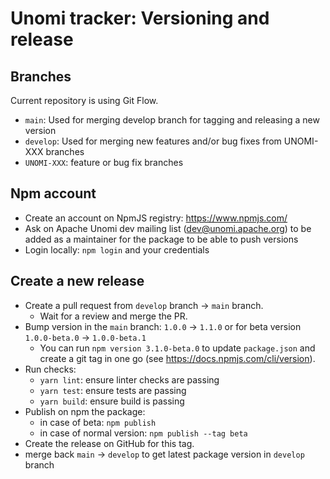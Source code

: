 <!--
  ~ Licensed to the Apache Software Foundation (ASF) under one or more
  ~ contributor license agreements.  See the NOTICE file distributed with
  ~ this work for additional information regarding copyright ownership.
  ~ The ASF licenses this file to You under the Apache License, Version 2.0
  ~ (the "License"); you may not use this file except in compliance with
  ~ the License.  You may obtain a copy of the License at
  ~
  ~      http://www.apache.org/licenses/LICENSE-2.0
  ~
  ~ Unless required by applicable law or agreed to in writing, software
  ~ distributed under the License is distributed on an "AS IS" BASIS,
  ~ WITHOUT WARRANTIES OR CONDITIONS OF ANY KIND, either express or implied.
  ~ See the License for the specific language governing permissions and
  ~ limitations under the License.
  -->

Unomi tracker: Versioning and release
============

Branches
-------
Current repository is using Git Flow.

- `main`: Used for merging develop branch for tagging and releasing a new version
- `develop`: Used for merging new features and/or bug fixes from UNOMI-XXX branches
- `UNOMI-XXX`: feature or bug fix branches

Npm account
-------
- Create an account on NpmJS registry: https://www.npmjs.com/
- Ask on Apache Unomi dev mailing list (dev@unomi.apache.org) to be added as a maintainer for the package to be able to push versions
- Login locally: `npm login` and your credentials

Create a new release
-------
- Create a pull request from `develop` branch -> `main` branch.
  - Wait for a review and merge the PR.
- Bump version in the `main` branch: `1.0.0` -> `1.1.0` or for beta version `1.0.0-beta.0` -> `1.0.0-beta.1`
  - You can run `npm version 3.1.0-beta.0` to update `package.json` and create a git tag in one go (see https://docs.npmjs.com/cli/version).
- Run checks:
  - `yarn lint`: ensure linter checks are passing
  - `yarn test`: ensure tests are passing
  - `yarn build`: ensure build is passing
- Publish on npm the package:
  - in case of beta: `npm publish`
  - in case of normal version: `npm publish --tag beta`
- Create the release on GitHub for this tag.
- merge back `main` -> `develop` to get latest package version in `develop` branch